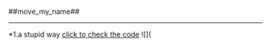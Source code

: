 ##move_my_name##
***
*1.a stupid way
[click to check the code](https://github.com/OrionPaxxx/computational_physics_N2014301020039/blob/master/exercise_03/--move_my_name_V1.py)
![](
